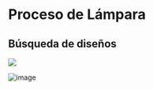 # Proceso de Lámpara

## Búsqueda de diseños


![](https://user-images.githubusercontent.com/78345826/112625577-6be97080-8e2f-11eb-87ee-787ee051d676.png)


![image](https://user-images.githubusercontent.com/78345826/112629200-47dc5e00-8e34-11eb-9fe5-92afb86a50b1.png)
